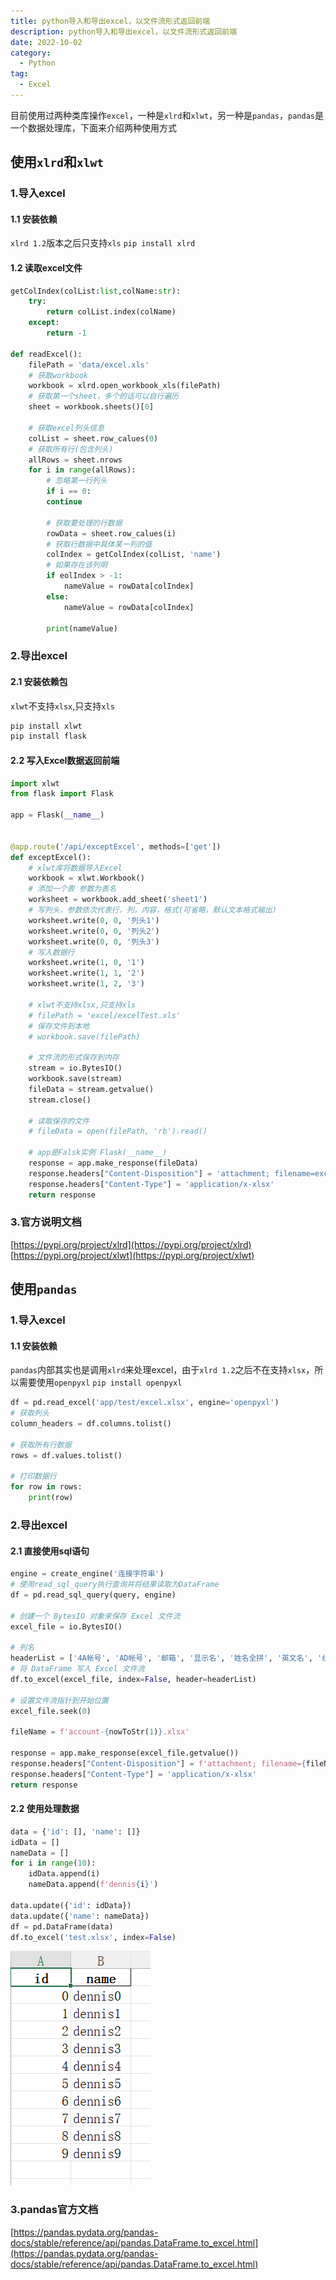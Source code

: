 ```yaml
---
title: python导入和导出excel，以文件流形式返回前端
description: python导入和导出excel，以文件流形式返回前端
date: 2022-10-02
category:
  - Python
tag:
  - Excel
---
```


<!-- more -->

目前使用过两种类库操作`excel`，一种是`xlrd`和`xlwt`，另一种是`pandas`，`pandas`是一个数据处理库，下面来介绍两种使用方式

## 使用`xlrd`和`xlwt`
### 1.导入excel
#### 1.1 安装依赖
`xlrd 1.2`版本之后只支持`xls`
`pip install xlrd`

#### 1.2 读取excel文件
```python
getColIndex(colList:list,colName:str):
    try:
        return colList.index(colName)
    except:
        return -1

def readExcel():
    filePath = 'data/excel.xls'
    # 获取workbook
    workbook = xlrd.open_workbook_xls(filePath)
    # 获取第一个sheet，多个的话可以自行遍历
    sheet = workbook.sheets()[0]
  
    # 获取excel列头信息
    colList = sheet.row_calues(0)
    # 获取所有行(包含列头)
    allRows = sheet.nrows
    for i in range(allRows):
        # 忽略第一行列头
        if i == 0:
        continue

        # 获取要处理的行数据
        rowData = sheet.row_calues(i)
        # 获取行数据中具体某一列的值
        colIndex = getColIndex(colList, 'name')
        # 如果存在该列明
        if eolIndex > -1:
            nameValue = rowData[colIndex]
        else:
            nameValue = rowData[colIndex]

        print(nameValue)
```

### 2.导出excel
#### 2.1 安装依赖包
`xlwt`不支持`xlsx`,只支持`xls`
```sh
pip install xlwt
pip install flask
```

#### 2.2 写入Excel数据返回前端
```python
import xlwt
from flask import Flask

app = Flask(__name__)


@app.route('/api/exceptExcel', methods=['get'])
def exceptExcel():
    # xlwt库将数据导入Excel
    workbook = xlwt.Workbook()
    # 添加一个表 参数为表名
    worksheet = workbook.add_sheet('sheet1')
    # 写列头，参数依次代表行，列，内容，格式(可省略，默认文本格式输出)
    worksheet.write(0, 0, '列头1')
    worksheet.write(0, 0, '列头2')
    worksheet.write(0, 0, '列头3')
    # 写入数据行
    worksheet.write(1, 0, '1')
    worksheet.write(1, 1, '2')
    worksheet.write(1, 2, '3')

    # xlwt不支持xlsx,只支持xls
    # filePath = 'excel/excelTest.xls'
    # 保存文件到本地
    # workbook.save(filePath)

    # 文件流的形式保存到内存
    stream = io.BytesIO()
    workbook.save(stream)
    fileData = stream.getvalue()
    stream.close()

    # 读取保存的文件
    # fileData = open(filePath, 'rb').read()

    # app是Falsk实例 Flask(__name__)
    response = app.make_response(fileData)
    response.headers["Content-Disposition"] = 'attachment; filename=excel.xls'
    response.headers["Content-Type"] = 'application/x-xlsx'
    return response
```
### 3.官方说明文档
[https://pypi.org/project/xlrd](https://pypi.org/project/xlrd)
[https://pypi.org/project/xlwt](https://pypi.org/project/xlwt)

## 使用`pandas`
### 1.导入excel
#### 1.1 安装依赖
`pandas`内部其实也是调用`xlrd`来处理excel，由于`xlrd 1.2`之后不在支持`xlsx`，所以需要使用`openpyxl`
`pip install openpyxl`

```python
df = pd.read_excel('app/test/excel.xlsx', engine='openpyxl')
# 获取列头
column_headers = df.columns.tolist()

# 获取所有行数据
rows = df.values.tolist()

# 打印数据行
for row in rows:
    print(row)
```

### 2.导出excel
#### 2.1 直接使用sql语句
```python
engine = create_engine('连接字符串')
# 使用read_sql_query执行查询并将结果读取为DataFrame
df = pd.read_sql_query(query, engine)

# 创建一个 BytesIO 对象来保存 Excel 文件流
excel_file = io.BytesIO()

# 列名
headerList = ['4A帐号', 'AD帐号', '邮箱', '显示名', '姓名全拼', '英文名', '组织ID', '组织名称', '手机号', 'OAID', 'SAPID', '帐号状态', '创建时间', '最后更新时间']
# 将 DataFrame 写入 Excel 文件流
df.to_excel(excel_file, index=False, header=headerList)

# 设置文件流指针到开始位置
excel_file.seek(0)

fileName = f'account-{nowToStr(1)}.xlsx'

response = app.make_response(excel_file.getvalue())
response.headers["Content-Disposition"] = f'attachment; filename={fileName}'
response.headers["Content-Type"] = 'application/x-xlsx'
return response
```
#### 2.2 使用处理数据
```python
data = {'id': [], 'name': []}
idData = []
nameData = []
for i in range(10):
    idData.append(i)
    nameData.append(f'dennis{i}')

data.update({'id': idData})
data.update({'name': nameData})
df = pd.DataFrame(data)
df.to_excel('test.xlsx', index=False)
```
![](https://raw.githubusercontent.com/dennis-dong/picgo-library/master/images/blogs/2078491-20230605134732116-365270410.png)

### 3.pandas官方文档
[https://pandas.pydata.org/pandas-docs/stable/reference/api/pandas.DataFrame.to_excel.html](https://pandas.pydata.org/pandas-docs/stable/reference/api/pandas.DataFrame.to_excel.html)